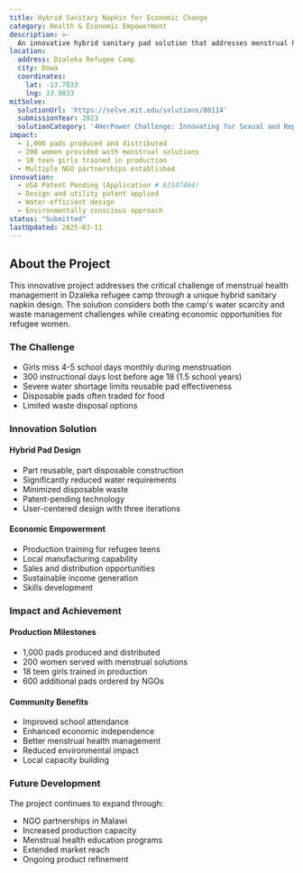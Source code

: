 ```yaml
---
title: Hybrid Sanitary Napkin for Economic Change
category: Health & Economic Empowerment
description: >-
  An innovative hybrid sanitary pad solution that addresses menstrual health challenges in Dzaleka refugee camp while creating economic opportunities for refugee women through production and sales.
location:
  address: Dzaleka Refugee Camp
  city: Dowa
  coordinates:
    lat: -13.7833
    lng: 33.9833
mitSolve:
  solutionUrl: 'https://solve.mit.edu/solutions/80114'
  submissionYear: 2023
  solutionCategory: '4HerPower Challenge: Innovating for Sexual and Reproductive Health and Rights'
impact:
  - 1,000 pads produced and distributed
  - 200 women provided with menstrual solutions
  - 18 teen girls trained in production
  - Multiple NGO partnerships established
innovation:
  - USA Patent Pending (Application # 63147464)
  - Design and utility patent applied
  - Water-efficient design
  - Environmentally conscious approach
status: "Submitted"
lastUpdated: 2025-03-11
---
```


## About the Project

This innovative project addresses the critical challenge of menstrual health management in Dzaleka refugee camp through a unique hybrid sanitary napkin design. The solution considers both the camp's water scarcity and waste management challenges while creating economic opportunities for refugee women.

### The Challenge

- Girls miss 4-5 school days monthly during menstruation
- 300 instructional days lost before age 18 (1.5 school years)
- Severe water shortage limits reusable pad effectiveness
- Disposable pads often traded for food
- Limited waste disposal options

### Innovation Solution

#### Hybrid Pad Design
- Part reusable, part disposable construction
- Significantly reduced water requirements
- Minimized disposable waste
- Patent-pending technology
- User-centered design with three iterations

#### Economic Empowerment
- Production training for refugee teens
- Local manufacturing capability
- Sales and distribution opportunities
- Sustainable income generation
- Skills development

### Impact and Achievement

#### Production Milestones
- 1,000 pads produced and distributed
- 200 women served with menstrual solutions
- 18 teen girls trained in production
- 600 additional pads ordered by NGOs

#### Community Benefits
- Improved school attendance
- Enhanced economic independence
- Better menstrual health management
- Reduced environmental impact
- Local capacity building

### Future Development

The project continues to expand through:
- NGO partnerships in Malawi
- Increased production capacity
- Menstrual health education programs
- Extended market reach
- Ongoing product refinement
